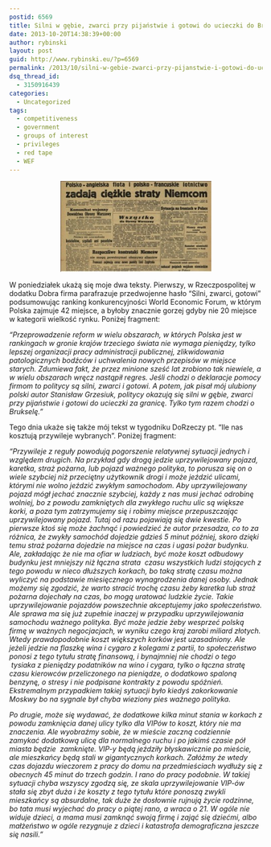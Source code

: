 ```yaml
---
postid: 6569
title: Silni w gębie, zwarci przy pijaństwie i gotowi do ucieczki do Brukseli
date: 2013-10-20T14:38:39+00:00
author: rybinski
layout: post
guid: http://www.rybinski.eu/?p=6569
permalink: /2013/10/silni-w-gebie-zwarci-przy-pijanstwie-i-gotowi-do-ucieczki-do-brukseli/
dsq_thread_id:
  - 3150916439
categories:
  - Uncategorized
tags:
  - competitiveness
  - government
  - groups of interest
  - privileges
  - red tape
  - WEF
---
```

<p style="text-align: center;">
  <a href="/uploads/2013/10/Wojna_inaczej.jpg"><img class="wp-image-6570 aligncenter" title="Wojna_inaczej" src="/uploads/2013/10/Wojna_inaczej-300x181.jpg" alt="" width="300" height="181" /></a>
</p>

W poniedziałek ukażą się moje dwa teksty. Pierwszy, w Rzeczpospolitej w dodatku Dobra firma parafrazuje przedwojenne hasło “Silni, zwarci, gotowi” podsumowując ranking konkurencyjności World Economic Forum, w którym Polska zajmuje 42 miejsce, a byłoby znacznie gorzej gdyby nie 20 miejsce w kategorii wielkość rynku. Poniżej fragment:

_“Przeprowadzenie reform w wielu obszarach, w których Polska jest w rankingach w gronie krajów trzeciego świata nie wymaga pieniędzy, tylko lepszej organizacji pracy administracji publicznej, zlikwidowania patologicznych bodźców i uchwalenia nowych przepisów w miejsce starych. Zdumiewa fakt, że przez minione sześć lat zrobiono tak niewiele, a w wielu obszarach wręcz nastąpił regres. Jeśli chodzi o deklaracje pomocy firmom to politycy są silni, zwarci i gotowi. A potem, jak pisał mój ulubiony polski autor Stanisław Grzesiuk, politycy okazują się silni w gębie, zwarci przy pijaństwie i gotowi do ucieczki za granicę. Tylko tym razem chodzi o Brukselę.”_

Tego dnia ukaże się także mój tekst w tygodniku DoRzeczy pt. “Ile nas kosztują przywileje wybranych”. Poniżej fragment:

<!--more-->

_“Przywileje z reguły powodują pogorszenie relatywnej sytuacji jednych i względem drugich. Na przykład gdy drogą jedzie uprzywilejowany pojazd,  karetka, straż pożarna, lub pojazd ważnego polityka, to porusza się on o wiele szybciej niż przeciętny użytkownik drogi i może jeździć ulicami, którymi nie wolno jeździć zwykłym samochodom. Aby uprzywilejowany pojazd mógł jechać znacznie szybciej, każdy z nas musi jechać odrobinę wolniej, bo z powodu zamkniętych dla zwykłego ruchu ulic są większe korki, a poza tym zatrzymujemy się i robimy miejsce przepuszczając uprzywilejowany pojazd. Tutaj od razu pojawiają się dwie kwestie. Po pierwsze ktoś się może żachnąć i powiedzieć że autor przesadza, co to za różnica, że zwykły samochód dojedzie gdzieś 5 minut później, skoro dzięki temu straż pożarna dojedzie na miejsce na czas i ugasi pożar budynku.  Ale, zakładając że nie ma ofiar w ludziach, być może koszt odbudowy budynku jest mniejszy niż łączna strata  czasu wszystkich ludzi stojących z tego powodu w nieco dłuższych korkach, bo taką stratę czasu można wyliczyć na podstawie miesięcznego wynagrodzenia danej osoby. Jednak możemy się zgodzić, że warto stracić trochę czasu żeby karetka lub straż pożarna dojechały na czas, bo mogą uratować ludzkie życie. Takie uprzywilejowanie pojazdów powszechnie akceptujemy jako społeczeństwo. Ale sprawa ma się już zupełnie inaczej w przypadku uprzywilejowania samochodu ważnego polityka. Być może jedzie żeby wesprzeć polską firmę w ważnych negocjacjach, w wyniku czego kraj zarobi miliard złotych. Wtedy prawdopodobnie koszt większych korków jest uzasadniony. Ale jeżeli jedzie na flaszkę wina i cygaro z kolegami z partii, to społeczeństwo ponosi z tego tytułu stratę finansową, i bynajmniej nie chodzi o tego  tysiaka z pieniędzy podatników na wino i cygara, tylko o łączna stratę czasu kierowców przeliczonego na pieniądze, o dodatkowo spaloną benzynę, o stresy i nie podpisane kontrakty z powodu spóźnień. Ekstremalnym przypadkiem takiej sytuacji było kiedyś zakorkowanie Moskwy bo na sygnale był chyba wieziony pies ważnego polityka._

_Po drugie, może się wydawać, że dodatkowe kilka minut stania w korkach z powodu zamknięcia danej ulicy tylko dla VIPów to koszt, który nie ma znaczenia. Ale wyobraźmy sobie, że w mieście zaczną codziennie zamykać dodatkową ulicę dla normalnego ruchu i po jakimś czasie pół miasta będzie  zamknięte. VIP-y będą jeździły błyskawicznie po mieście, ale mieszkańcy będą stali w gigantycznych korkach. Załóżmy że wtedy czas dojazdu wieczorem z pracy do domu na przedmieściach wydłuży się z obecnych 45 minut do trzech godzin. I rano do pracy podobnie. W takiej sytuacji chyba wszyscy zgodzą się, ze skala uprzywilejowanie VIP-ów stała się zbyt duża i że koszty z tego tytułu które ponoszą zwykli mieszkańcy są absurdalne, tak duże że dosłownie rujnują życie rodzinne, bo tata musi wyjechać do pracy o piątej rano, a wraca o 21. W ogóle nie widuje dzieci, a mama musi zamknąć swoją firmę i zająć się dziećmi, albo małżeństwo w ogóle rezygnuje z dzieci i katastrofa demograficzna jeszcze się nasili.”_
